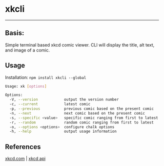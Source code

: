 # xkcli

---

## Basis:

Simple terminal based xkcd comic viewer. CLI will display the title, alt text,
and image of a comic.

## Usage

Installation: `npm install xkcli --global`

```bash
Usage: xk [options]

Options:
  -V, --version            output the version number
  -c, --current            latest comic
  -p, --previous           previous comic based on the present comic
  -n, --next               next comic based on the present comic
  -s, --specific <value>   specific comic ranging from first to latest
  -r, --random             random comic ranging from first to latest
  -o, --options <options>  configure chalk options
  -h, --help               output usage information
```

## References

[xkcd.com](https://xkcd.com/) | [xkcd api](https://xkcd.com/json.html)
